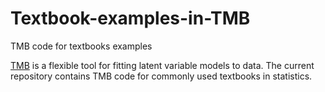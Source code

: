 Textbook-examples-in-TMB
========================

TMB code for textbooks examples

[TMB](https://github.com/kaskr/adcomp) is a flexible tool for fitting latent variable models to data. The current repository contains TMB code for commonly used textbooks in statistics.

